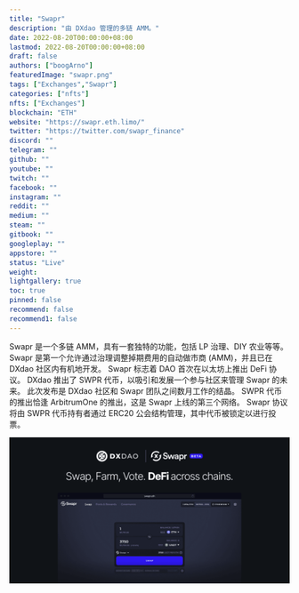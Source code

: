```yaml
---
title: "Swapr"
description: "由 DXdao 管理的多链 AMM。"
date: 2022-08-20T00:00:00+08:00
lastmod: 2022-08-20T00:00:00+08:00
draft: false
authors: ["boogArno"]
featuredImage: "swapr.png"
tags: ["Exchanges","Swapr"]
categories: ["nfts"]
nfts: ["Exchanges"]
blockchain: "ETH"
website: "https://swapr.eth.limo/"
twitter: "https://twitter.com/swapr_finance"
discord: ""
telegram: ""
github: ""
youtube: ""
twitch: ""
facebook: ""
instagram: ""
reddit: ""
medium: ""
steam: ""
gitbook: ""
googleplay: ""
appstore: ""
status: "Live"
weight: 
lightgallery: true
toc: true
pinned: false
recommend: false
recommend1: false
---
```

Swapr 是一个多链 AMM，具有一套独特的功能，包括 LP 治理、DIY 农业等等。 Swapr 是第一个允许通过治理调整掉期费用的自动做市商 (AMM)，并且已在 DXdao 社区内有机地开发。 Swapr 标志着 DAO 首次在以太坊上推出 DeFi 协议。 DXdao 推出了 SWPR 代币，以吸引和发展一个参与社区来管理 Swapr 的未来。 此次发布是 DXdao 社区和 Swapr 团队之间数月工作的结晶。 SWPR 代币的推出恰逢 ArbitrumOne 的推出，这是 Swapr 上线的第三个网络。 Swapr 协议将由 SWPR 代币持有者通过 ERC20 公会结构管理，其中代币被锁定以进行投票。

![R](R.png)